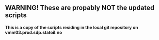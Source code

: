 ## WARNING! These are propably NOT the updated scripts
#### This is a copy of the scripts residing in the local git repository on vmm03.prod.sdp.statoil.no

